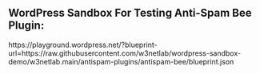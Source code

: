 <h2>WordPress Sandbox For Testing Anti-Spam Bee Plugin: </h2>
https://playground.wordpress.net/?blueprint-url=https://raw.githubusercontent.com/w3netlab/wordpress-sandbox-demo/w3netlab.main/antispam-plugins/antispam-bee/blueprint.json

